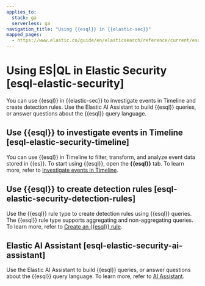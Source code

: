 ```yaml
---
applies_to:
  stack: ga
  serverless: ga
navigation_title: "Using {{esql}} in {{elastic-sec}}"
mapped_pages:
  - https://www.elastic.co/guide/en/elasticsearch/reference/current/esql-elastic-security.html
---
```




# Using ES|QL in Elastic Security [esql-elastic-security]


You can use {{esql}} in {{elastic-sec}} to investigate events in Timeline and create detection rules. Use the Elastic AI Assistant to build {{esql}} queries, or answer questions about the {{esql}} query language.


## Use {{esql}} to investigate events in Timeline [esql-elastic-security-timeline]

You can use {{esql}} in Timeline to filter, transform, and analyze event data stored in {{es}}. To start using {{esql}}, open the **{{esql}}** tab. To learn more, refer to [Investigate events in Timeline](../../../solutions/security/investigate/timeline.md#esql-in-timeline).


## Use {{esql}} to create detection rules [esql-elastic-security-detection-rules]

Use the {{esql}} rule type to create detection rules using {{esql}} queries. The {{esql}} rule type supports aggregating and non-aggregating queries. To learn more, refer to [Create an {{esql}} rule](../../../solutions/security/detect-and-alert/create-detection-rule.md#create-esql-rule).


## Elastic AI Assistant [esql-elastic-security-ai-assistant]

Use the Elastic AI Assistant to build {{esql}} queries, or answer questions about the {{esql}} query language. To learn more, refer to [AI Assistant](../../../solutions/security/ai/ai-assistant.md).
